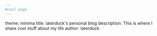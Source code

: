 ```yaml
---
#cool page
---
```

theme: minima
title: laterduck's personal blog
description: This is where I share cool stuff about my life
author: laterduck
